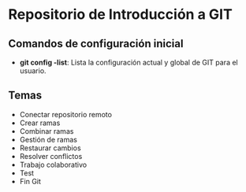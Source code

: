# Repositorio de Introducción a GIT

## Comandos de configuración inicial
- **git config -list**: Lista la configuración actual y global de GIT para el usuario.


## Temas
- Conectar repositorio remoto
- Crear ramas
- Combinar ramas
- Gestión de ramas
- Restaurar cambios
- Resolver conflictos
- Trabajo colaborativo
- Test
- Fin Git
